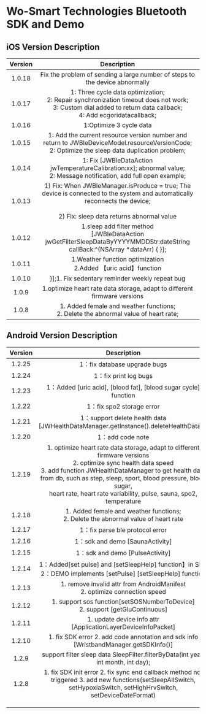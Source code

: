 # Wo-Smart Technologies Bluetooth SDK and Demo 



## iOS  Version Description

| Version |                         Description                          |
| :-----: | :----------------------------------------------------------: |
| 1.0.18  | Fix the problem of sending a large number of steps to the device abnormally |
| 1.0.17  | 1: Three cycle data optimization;<br/>2: Repair synchronization timeout does not work;<br/>3: Custom dial added to return data callback;<br/>4: Add ecgoridatacallback; |
| 1.0.16  |                   1:Optimize 3 cycle data                    |
| 1.0.15  | 1: Add the current resource version number and return to JWBleDeviceModel.resourceVersionCode;<br/>2: Optimize the sleep data duplication problem; |
| 1.0.14  | 1: Fix [JWBleDataAction jwTemperatureCalibration:xx]; abnormal value;<br/>2: Message notification, add full open example; |
| 1.0.13  | 1) Fix: When JWBleManager.isProduce = true; The device is connected to the system and automatically reconnects the device;<br/><br/>2) Fix: sleep data returns abnormal value |
| 1.0.12  | 1.sleep add filter method <br />[JWBleDataAction jwGetFilterSleepDataByYYYYMMDDStr:dateString callBack:^(NSArray *dataArr) { }]; |
| 1.0.11  | 1.Weather function optimization<br />2.Added 【uric acid】function |
| 1.0.10  |        }];1. Fix sedentary reminder weekly repeat bug        |
|  1.0.9  | 1.optimize heart rate data storage, adapt to different firmware versions |
|  1.0.8  | 1. Added female and weather functions;<br/>2. Delete the abnormal value of heart rate; |



## Android  Version Description

| Version |                         Description                          |
| :-----: | :----------------------------------------------------------: |
| 1.2.25  | 1：fix database upgrade bugs  |
| 1.2.24  | 1：fix print log bugs  |
| 1.2.23  | 1：Added [uric acid], [blood fat], [blood sugar cycle] function  |
| 1.2.22  | 1：fix spo2 storage error  |
| 1.2.21  | 1：support delete health data [JWHealthDataManager.getInstance().deleteHealthData()]  |
| 1.2.20  | 1：add code note  |
| 1.2.19  | 1. optimize heart rate data storage, adapt to different firmware versions<br/>2. optimize sync health data speed <br/>3. add function JWHealthDataManager to get health data  from db, such as step, sleep, sport, blood pressure, blood sugar,<br/> heart rate, heart rate variability, pulse, sauna, spo2, temperature |
| 1.2.18  | 1. Added female and weather functions;<br/>2. Delete the abnormal value of heart rate |
| 1.2.17  | 1：fix parse ble protocol error  |
| 1.2.16  | 1：sdk and demo [SaunaActivity]  |
| 1.2.15  | 1：sdk and demo [PulseActivity]  |
| 1.2.14  | 1：Added[set pulse] and [setSleepHelp] function】in SDK<br />2：DEMO implements [setPulse] [setSleepHelp] function |
| 1.2.13  |     1. remove invalid attr from AndroidManifest<br /> 2. optimize connection speed|
| 1.2.12  |     1. support sos function[setSOSNumberToDevice]<br /> 2. support [getGluContinuous]|
| 1.2.11  |     1. update device info attr [ApplicationLayerDeviceInfoPacket] |
| 1.2.10  |     1. fix SDK error 2. add code annotation and sdk info [WristbandManager.getSDKInfo()]    |
|  1.2.9  | support filter sleep data SleepFilter.filterByData(int year, int month, int day); |
|  1.2.8  | 1. fix SDK init error 2. fix sync end callback method not triggered 3. add new functions(setSleepAllSwitch, setHypoxiaSwitch, setHighHrvSwitch, setDeviceDateFormat) |
|         |                                                              |
|         |                                                              |
|         |                                                              |
